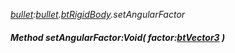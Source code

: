 _[bullet](../../modules/bullet/bullet-module.md):[bullet](../../modules/bullet/bullet-module.md).[btRigidBody](../../modules/bullet/bullet-btrigidbody.md).setAngularFactor_
##### Method setAngularFactor:Void( factor:[btVector3](../../modules/bullet/bullet-btvector3.md) )
